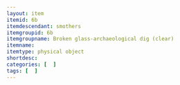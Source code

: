 ```yaml
---
layout: item
itemid: 6b
itemdescendant: smothers
itemgroupid: 6b
itemgroupname: Broken glass-archaeological dig (clear)
itemname: 
itemtype: physical object
shortdesc: 
categories: [  ]
tags: [  ]
---
```







